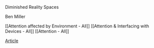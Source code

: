 Diminished Reality Spaces

Ben Miller

[[Attention affected by Environment - All]]
[[Attention & Interfacing with Devices - All]]
[[Attention - All]]

[Article](https://ieeexplore.ieee.org/abstract/document/7344759?casa_token=NVceMcG0x4IAAAAA:ESE3lc-tiTvd9WzoZzYtHxGrCpW7RPPQoX4LHKfwiD_wB2JXtv32a8R6QLjsP4I1oMj8fgWi8g)

